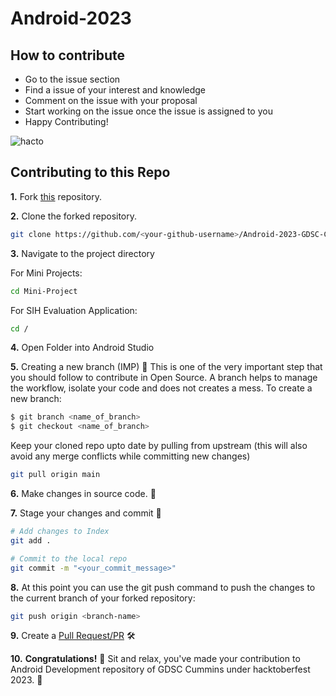 # Android-2023
## How to contribute
* Go to the issue section
* Find a issue of your interest and knowledge
* Comment on the issue with your proposal
* Start working on the issue once the issue is assigned to you
* Happy Contributing!


![hacto](https://github.com/Google-Developer-Student-Club-CCOEW/Competitive-Programming-2023/assets/56436897/c430bbf2-5b14-40bf-8e91-748b629c766b)


## Contributing to this Repo

**1.** Fork [this](https://github.com/Google-Developer-Student-Club-CCOEW/Android-2023/fork) repository.

**2.** Clone the forked repository.

```bash
git clone https://github.com/<your-github-username>/Android-2023-GDSC-CUMMINS-X-GDSC-MMCOE.git
```

**3.** Navigate to the project directory

For Mini Projects:
```bash
cd Mini-Project
```

For SIH Evaluation Application:
```bash
cd /
```

**4.** Open Folder into Android Studio

**5.** Creating a new branch (IMP) 🌱
This is one of the very important step that you should follow to contribute in Open Source. A branch helps to manage the workflow, isolate your code and does not creates a mess. To create a new branch:

```bash
$ git branch <name_of_branch>
$ git checkout <name_of_branch>
```

Keep your cloned repo upto date by pulling from upstream (this will also avoid any merge conflicts while committing new changes)

```bash
git pull origin main
```

**6.** Make changes in source code. 🚀

**7.** Stage your changes and commit 📝

```bash
# Add changes to Index
git add .

# Commit to the local repo
git commit -m "<your_commit_message>"
```

**8.** At this point you can use the git push command to push the changes to the current branch of your forked repository:

```bash
git push origin <branch-name>
```

**9.** Create a [Pull Request/PR](https://docs.github.com/en/pull-requests/collaborating-with-pull-requests/proposing-changes-to-your-work-with-pull-requests/creating-a-pull-request) 🛠️ 

**10.** **Congratulations!**  🎉 Sit and relax, you've made your contribution to Android Development repository of GDSC Cummins under hacktoberfest 2023.  🌟
